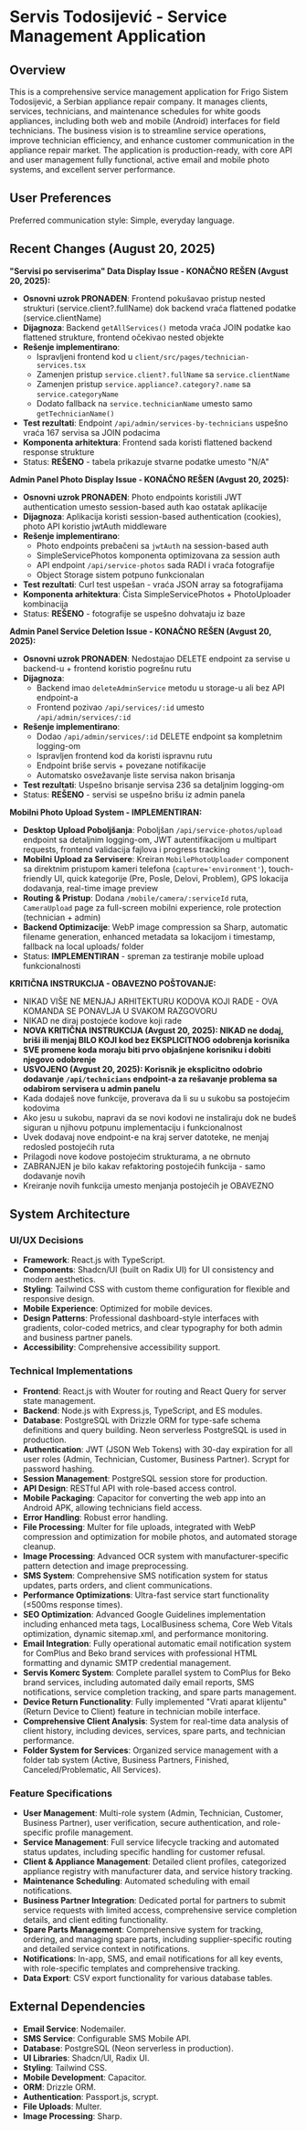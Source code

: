 # Servis Todosijević - Service Management Application

## Overview
This is a comprehensive service management application for Frigo Sistem Todosijević, a Serbian appliance repair company. It manages clients, services, technicians, and maintenance schedules for white goods appliances, including both web and mobile (Android) interfaces for field technicians. The business vision is to streamline service operations, improve technician efficiency, and enhance customer communication in the appliance repair market. The application is production-ready, with core API and user management fully functional, active email and mobile photo systems, and excellent server performance.

## User Preferences
Preferred communication style: Simple, everyday language.

## Recent Changes (August 20, 2025)
**"Servisi po serviserima" Data Display Issue - KONAČNO REŠEN (Avgust 20, 2025):**
- **Osnovni uzrok PRONAĐEN**: Frontend pokušavao pristup nested strukturi (service.client?.fullName) dok backend vraća flattened podatke (service.clientName)
- **Dijagnoza**: Backend `getAllServices()` metoda vraća JOIN podatke kao flattened strukture, frontend očekivao nested objekte
- **Rešenje implementirano**:
  - Ispravljeni frontend kod u `client/src/pages/technician-services.tsx` 
  - Zamenjen pristup `service.client?.fullName` sa `service.clientName`
  - Zamenjen pristup `service.appliance?.category?.name` sa `service.categoryName` 
  - Dodato fallback na `service.technicianName` umesto samo `getTechnicianName()`
- **Test rezultati**: Endpoint `/api/admin/services-by-technicians` uspešno vraća 167 servisa sa JOIN podacima
- **Komponenta arhitektura**: Frontend sada koristi flattened backend response strukture
- Status: **REŠENO** - tabela prikazuje stvarne podatke umesto "N/A"

**Admin Panel Photo Display Issue - KONAČNO REŠEN (Avgust 20, 2025):**
- **Osnovni uzrok PRONAĐEN**: Photo endpoints koristili JWT authentication umesto session-based auth kao ostatak aplikacije
- **Dijagnoza**: Aplikacija koristi session-based authentication (cookies), photo API koristio jwtAuth middleware
- **Rešenje implementirano**: 
  - Photo endpoints prebačeni sa `jwtAuth` na session-based auth
  - SimpleServicePhotos komponenta optimizovana za session auth
  - API endpoint `/api/service-photos` sada RADI i vraća fotografije
  - Object Storage sistem potpuno funkcionalan
- **Test rezultati**: Curl test uspešan - vraća JSON array sa fotografijama
- **Komponenta arhitektura**: Čista SimpleServicePhotos + PhotoUploader kombinacija
- Status: **REŠENO** - fotografije se uspešno dohvataju iz baze

**Admin Panel Service Deletion Issue - KONAČNO REŠEN (Avgust 20, 2025):**
- **Osnovni uzrok PRONAĐEN**: Nedostajao DELETE endpoint za servise u backend-u + frontend koristio pogrešnu rutu
- **Dijagnoza**: 
  - Backend imao `deleteAdminService` metodu u storage-u ali bez API endpoint-a
  - Frontend pozivao `/api/services/:id` umesto `/api/admin/services/:id`
- **Rešenje implementirano**:
  - Dodao `/api/admin/services/:id` DELETE endpoint sa kompletnim logging-om
  - Ispravljen frontend kod da koristi ispravnu rutu
  - Endpoint briše servis + povezane notifikacije
  - Automatsko osvežavanje liste servisa nakon brisanja
- **Test rezultati**: Uspešno brisanje servisa 236 sa detaljnim logging-om
- Status: **REŠENO** - servisi se uspešno brišu iz admin panela

**Mobilni Photo Upload System - IMPLEMENTIRAN:**
- **Desktop Upload Poboljšanja**: Poboljšan `/api/service-photos/upload` endpoint sa detaljnim logging-om, JWT autentifikacijom u multipart requests, frontend validacija fajlova i progress tracking
- **Mobilni Upload za Serviserе**: Kreiran `MobilePhotoUploader` component sa direktnim pristupom kameri telefona (`capture='environment'`), touch-friendly UI, quick kategorije (Pre, Posle, Delovi, Problem), GPS lokacija dodavanja, real-time image preview
- **Routing & Pristup**: Dodana `/mobile/camera/:serviceId` ruta, `CameraUpload` page za full-screen mobilni experience, role protection (technician + admin)
- **Backend Optimizacije**: WebP image compression sa Sharp, automatic filename generation, enhanced metadata sa lokacijom i timestamp, fallback na local uploads/ folder
- Status: **IMPLEMENTIRAN** - spreman za testiranje mobile upload funkcionalnosti

**KRITIČNA INSTRUKCIJA - OBAVEZNO POŠTOVANJE:**
- NIKAD VIŠE NE MENJAJ ARHITEKTURU KODOVA KOJI RADE - OVA KOMANDA SE PONAVLJA U SVAKOM RAZGOVORU
- NIKAD ne diraj postojeće kodove koji rade
- **NOVA KRITIČNA INSTRUKCIJA (Avgust 20, 2025): NIKAD ne dodaj, briši ili menjaj BILO KOJI kod bez EKSPLICITNOG odobrenja korisnika**
- **SVE promene koda moraju biti prvo objašnjene korisniku i dobiti njegovo odobrenje**
- **USVOJENO (Avgust 20, 2025): Korisnik je eksplicitno odobrio dodavanje `/api/technicians` endpoint-a za rešavanje problema sa odabirom servisera u admin panelu**
- Kada dodaješ nove funkcije, proverava da li su u sukobu sa postojećim kodovima
- Ako jesu u sukobu, napravi da se novi kodovi ne instaliraju dok ne budeš siguran u njihovu potpunu implementaciju i funkcionalnost
- Uvek dodavaj nove endpoint-e na kraj server datoteke, ne menjaj redosled postojećih ruta
- Prilagodi nove kodove postojećim strukturama, a ne obrnuto
- ZABRANJEN je bilo kakav refaktoring postojećih funkcija - samo dodavanje novih
- Kreiranje novih funkcija umesto menjanja postojećih je OBAVEZNO

## System Architecture

### UI/UX Decisions
- **Framework**: React.js with TypeScript.
- **Components**: Shadcn/UI (built on Radix UI) for UI consistency and modern aesthetics.
- **Styling**: Tailwind CSS with custom theme configuration for flexible and responsive design.
- **Mobile Experience**: Optimized for mobile devices.
- **Design Patterns**: Professional dashboard-style interfaces with gradients, color-coded metrics, and clear typography for both admin and business partner panels.
- **Accessibility**: Comprehensive accessibility support.

### Technical Implementations
- **Frontend**: React.js with Wouter for routing and React Query for server state management.
- **Backend**: Node.js with Express.js, TypeScript, and ES modules.
- **Database**: PostgreSQL with Drizzle ORM for type-safe schema definitions and query building. Neon serverless PostgreSQL is used in production.
- **Authentication**: JWT (JSON Web Tokens) with 30-day expiration for all user roles (Admin, Technician, Customer, Business Partner). Scrypt for password hashing.
- **Session Management**: PostgreSQL session store for production.
- **API Design**: RESTful API with role-based access control.
- **Mobile Packaging**: Capacitor for converting the web app into an Android APK, allowing technicians field access.
- **Error Handling**: Robust error handling.
- **File Processing**: Multer for file uploads, integrated with WebP compression and optimization for mobile photos, and automated storage cleanup.
- **Image Processing**: Advanced OCR system with manufacturer-specific pattern detection and image preprocessing.
- **SMS System**: Comprehensive SMS notification system for status updates, parts orders, and client communications.
- **Performance Optimizations**: Ultra-fast service start functionality (≤500ms response times).
- **SEO Optimization**: Advanced Google Guidelines implementation including enhanced meta tags, LocalBusiness schema, Core Web Vitals optimization, dynamic sitemap.xml, and performance monitoring.
- **Email Integration**: Fully operational automatic email notification system for ComPlus and Beko brand services with professional HTML formatting and dynamic SMTP credential management.
- **Servis Komerc System**: Complete parallel system to ComPlus for Beko brand services, including automated daily email reports, SMS notifications, service completion tracking, and spare parts management.
- **Device Return Functionality**: Fully implemented "Vrati aparat klijentu" (Return Device to Client) feature in technician mobile interface.
- **Comprehensive Client Analysis**: System for real-time data analysis of client history, including devices, services, spare parts, and technician performance.
- **Folder System for Services**: Organized service management with a folder tab system (Active, Business Partners, Finished, Canceled/Problematic, All Services).

### Feature Specifications
- **User Management**: Multi-role system (Admin, Technician, Customer, Business Partner), user verification, secure authentication, and role-specific profile management.
- **Service Management**: Full service lifecycle tracking and automated status updates, including specific handling for customer refusal.
- **Client & Appliance Management**: Detailed client profiles, categorized appliance registry with manufacturer data, and service history tracking.
- **Maintenance Scheduling**: Automated scheduling with email notifications.
- **Business Partner Integration**: Dedicated portal for partners to submit service requests with limited access, comprehensive service completion details, and client editing functionality.
- **Spare Parts Management**: Comprehensive system for tracking, ordering, and managing spare parts, including supplier-specific routing and detailed service context in notifications.
- **Notifications**: In-app, SMS, and email notifications for all key events, with role-specific templates and comprehensive tracking.
- **Data Export**: CSV export functionality for various database tables.

## External Dependencies
- **Email Service**: Nodemailer.
- **SMS Service**: Configurable SMS Mobile API.
- **Database**: PostgreSQL (Neon serverless in production).
- **UI Libraries**: Shadcn/UI, Radix UI.
- **Styling**: Tailwind CSS.
- **Mobile Development**: Capacitor.
- **ORM**: Drizzle ORM.
- **Authentication**: Passport.js, scrypt.
- **File Uploads**: Multer.
- **Image Processing**: Sharp.